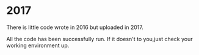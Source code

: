 # 2017
There is little code wrote in 2016 but uploaded in 2017.

All the code has been successfully run.
If it doesn't to you,just check your working environment up.

